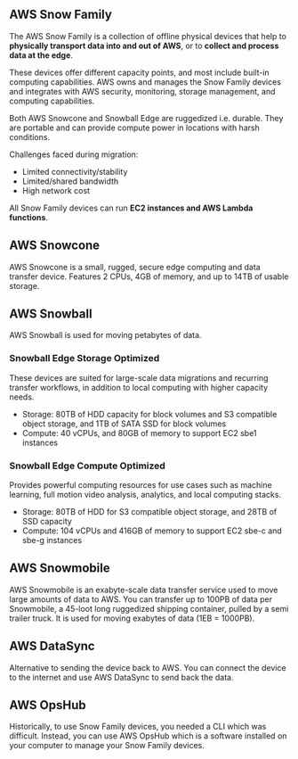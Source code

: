 ## AWS Snow Family

The AWS Snow Family is a collection of offline physical devices that help to **physically transport data into and out of AWS**, or to **collect and process data at the edge**.

These devices offer different capacity points, and most include built-in computing capabilities. AWS owns and manages the Snow Family devices and integrates with AWS security, monitoring, storage management, and computing capabilities.

Both AWS Snowcone and Snowball Edge are ruggedized i.e. durable. They are portable and can provide compute power in locations with harsh conditions.

Challenges faced during migration:

- Limited connectivity/stability
- Limited/shared bandwidth
- High network cost

All Snow Family devices can run **EC2 instances and AWS Lambda functions**.

## AWS Snowcone

AWS Snowcone is a small, rugged, secure edge computing and data transfer device. Features 2 CPUs, 4GB of memory, and up to 14TB of usable storage.

## AWS Snowball

AWS Snowball is used for moving petabytes of data.

### Snowball Edge Storage Optimized

These devices are suited for large-scale data migrations and recurring transfer workflows, in addition to local computing with higher capacity needs.

- Storage: 80TB of HDD capacity for block volumes and S3 compatible object storage, and 1TB of SATA SSD for block volumes
- Compute: 40 vCPUs, and 80GB of memory to support EC2 sbe1 instances

### Snowball Edge Compute Optimized

Provides powerful computing resources for use cases such as machine learning, full motion video analysis, analytics, and local computing stacks.

- Storage: 80TB of HDD for S3 compatible object storage, and 28TB of SSD capacity
- Compute: 104 vCPUs and 416GB of memory to support EC2 sbe-c and sbe-g instances

## AWS Snowmobile

AWS Snowmobile is an exabyte-scale data transfer service used to move large amounts of data to AWS. You can transfer up to 100PB of data per Snowmobile, a 45-loot long ruggedized shipping container, pulled by a semi trailer truck. It is used for moving exabytes of data (1EB = 1000PB).

## AWS DataSync

Alternative to sending the device back to AWS. You can connect the device to the internet and use AWS DataSync to send back the data.

## AWS OpsHub

Historically, to use Snow Family devices, you needed a CLI which was difficult. Instead, you can use AWS OpsHub which is a software installed on your computer to manage your Snow Family devices.
